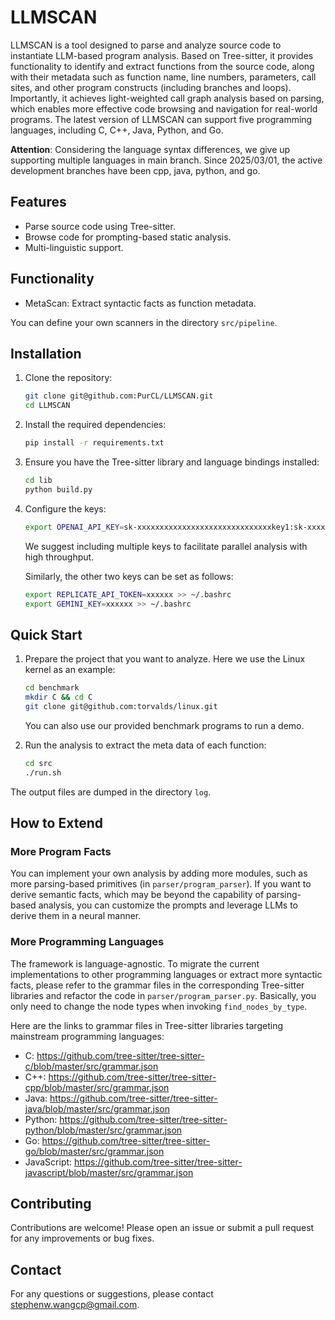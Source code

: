 # LLMSCAN

LLMSCAN is a tool designed to parse and analyze source code to instantiate LLM-based program analysis. Based on Tree-sitter, it provides functionality to identify and extract functions from the source code, along with their metadata such as function name, line numbers, parameters, call sites, and other program constructs (including branches and loops). Importantly, it achieves light-weighted call graph analysis based on parsing, which enables more effective code browsing and navigation for real-world programs. The latest version of LLMSCAN can support five programming languages, including C, C++, Java, Python, and Go.

**Attention**: Considering the language syntax differences, we give up supporting multiple languages in main branch. Since 2025/03/01, the active development branches have been cpp, java, python, and go.


## Features

- Parse source code using Tree-sitter.
- Browse code for prompting-based static analysis.
- Multi-linguistic support.

## Functionality

- MetaScan: Extract syntactic facts as function metadata.

You can define your own scanners in the directory `src/pipeline`.

## Installation

1. Clone the repository:
    ```sh
    git clone git@github.com:PurCL/LLMSCAN.git
    cd LLMSCAN
    ```

2. Install the required dependencies:
    ```sh
    pip install -r requirements.txt
    ```

3. Ensure you have the Tree-sitter library and language bindings installed:
    ```sh
    cd lib
    python build.py
    ```

4. Configure the keys:
    ```sh
    export OPENAI_API_KEY=sk-xxxxxxxxxxxxxxxxxxxxxxxxxxxxxxkey1:sk-xxxxxxxxxxxxxxxxxxxxxxxxxxxxxxkey2:sk-xxxxxxxxxxxxxxxxxxxxxxxxxxxxxxkey3:sk-xxxxxxxxxxxxxxxxxxxxxxxxxxxxxxkey4 >> ~/.bashrc
    ```
    We suggest including multiple keys to facilitate parallel analysis with high throughput.

    Similarly, the other two keys can be set as follows:
    ```sh
    export REPLICATE_API_TOKEN=xxxxxx >> ~/.bashrc
    export GEMINI_KEY=xxxxxx >> ~/.bashrc
    ```

## Quick Start

1. Prepare the project that you want to analyze. Here we use the Linux kernel as an example:
    ```sh
    cd benchmark
    mkdir C && cd C
    git clone git@github.com:torvalds/linux.git
    ```

    You can also use our provided benchmark programs to run a demo.

2. Run the analysis to extract the meta data of each function:
    ```sh
    cd src
    ./run.sh
    ```

The output files are dumped in the directory `log`.

## How to Extend

### More Program Facts

You can implement your own analysis by adding more modules, such as more parsing-based primitives (in `parser/program_parser`). If you want to derive semantic facts, which may be beyond the capability of parsing-based analysis, you can customize the prompts and leverage LLMs to derive them in a neural manner.

### More Programming Languages

The framework is language-agnostic. To migrate the current implementations to other programming languages or extract more syntactic facts, please refer to the grammar files in the corresponding Tree-sitter libraries and refactor the code in `parser/program_parser.py`. Basically, you only need to change the node types when invoking `find_nodes_by_type`.

Here are the links to grammar files in Tree-sitter libraries targeting mainstream programming languages:

- C: https://github.com/tree-sitter/tree-sitter-c/blob/master/src/grammar.json
- C++: https://github.com/tree-sitter/tree-sitter-cpp/blob/master/src/grammar.json
- Java: https://github.com/tree-sitter/tree-sitter-java/blob/master/src/grammar.json
- Python: https://github.com/tree-sitter/tree-sitter-python/blob/master/src/grammar.json
- Go: https://github.com/tree-sitter/tree-sitter-go/blob/master/src/grammar.json
- JavaScript: https://github.com/tree-sitter/tree-sitter-javascript/blob/master/src/grammar.json

## Contributing

Contributions are welcome! Please open an issue or submit a pull request for any improvements or bug fixes.

## Contact

For any questions or suggestions, please contact [stephenw.wangcp@gmail.com](mailto:stephenw.wangcp@gmail.com).
